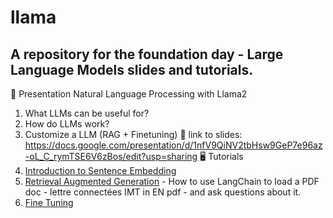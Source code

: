 # llama
## A repository for the foundation day - Large Language Models slides and tutorials.
📄 Presentation 
Natural Language Processing with Llama2
1. What LLMs can be useful for?
2. How do LLMs work?
3. Customize a LLM (RAG + Finetuning)
🔗 link to slides:
https://docs.google.com/presentation/d/1nfV9QiNV2tbHsw9GeP7e96az-oL_C_rymTSE6V6zBos/edit?usp=sharing
🖥️ Tutorials 
1. [Introduction to Sentence Embedding](sentence_embedding.ipynb)
2. [Retrieval Augmented Generation](LLMs_Tutorial1.ipynb) - How to use LangChain to load a PDF doc - lettre connectées IMT in EN pdf - and ask questions about it.
3. [Fine Tuning]()
